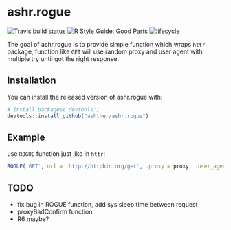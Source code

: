 # ashr.rogue
[![Travis build status](https://travis-ci.org/ashther/ashr.rogue.svg?branch=master)](https://travis-ci.org/ashther/ashr.rogue)
[![R Style Guide: Good Parts](https://img.shields.io/badge/code%20style-goodparts-blue.svg)](http://adv-r.had.co.nz/Style.html)
[![lifecycle](https://img.shields.io/badge/lifecycle-experimental-orange.svg)](https://www.tidyverse.org/lifecycle/#experimental)

The goal of ashr.rogue is to provide simple function which wraps `httr` package, function like `GET` will use random proxy and user agent with multiple try until got the right response.

## Installation

You can install the released version of ashr.rogue with:

``` r
# install.packages('devtools')
devtools::install_github("ashther/ashr.rogue")
```

## Example

use `ROGUE` function just like in `httr`:

``` r
ROGUE('GET', url = 'http://httpbin.org/get', .proxy = proxy, .user_agent = useragent, iter_max = 10)
```

## TODO
- fix bug in ROGUE function, add sys sleep time between request
- proxyBadConfirm function
- R6 maybe?

